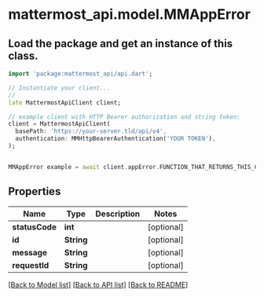 # mattermost_api.model.MMAppError

## Load the package and get an instance of this class.
```dart
import 'package:mattermost_api/api.dart';

// Instantiate your client...
//
late MattermostApiClient client;

// example client with HTTP Bearer authorization and string token:
client = MattermostApiClient(
  basePath: 'https://your-server.tld/api/v4',
  authentication: MMHttpBearerAuthentication('YOUR TOKEN'),
);


MMAppError example = await client.appError.FUNCTION_THAT_RETURNS_THIS_CLASS();

```

## Properties
Name | Type | Description | Notes
------------ | ------------- | ------------- | -------------
**statusCode** | **int** |  | [optional] 
**id** | **String** |  | [optional] 
**message** | **String** |  | [optional] 
**requestId** | **String** |  | [optional] 

[[Back to Model list]](../GENERATED_README.md#documentation-for-models) [[Back to API list]](../GENERATED_README.md#documentation-for-api-endpoints) [[Back to README]](../GENERATED_README.md)


